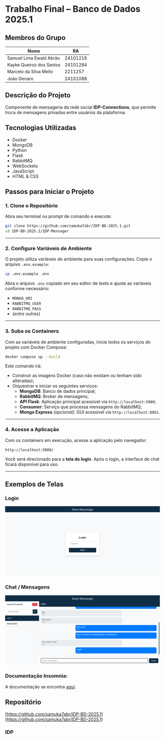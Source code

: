 # Trabalho Final – Banco de Dados 2025.1

## Membros do Grupo

| Nome                         | RA         |
|------------------------------|------------|
| Samuel Lima Ewald Abrão      | 24101216   |
| Kayke Queiroz dos Santos     | 24101284   |
| Marcelo da Silva Mello       | 2211257    |
| João Genaro                  | 24101088   |

## Descrição do Projeto

Componente de mensageria da rede social **IDP-Connections**, que permite troca de mensagens privadas entre usuários da plataforma.

## Tecnologias Utilizadas

- Docker  
- MongoDB  
- Python  
- Flask  
- RabbitMQ  
- WebSockets  
- JavaScript  
- HTML & CSS  

## Passos para Iniciar o Projeto

### 1. Clone o Repositório

Abra seu terminal ou prompt de comando e execute:

```bash
git clone https://github.com/samuka7abr/IDP-BD-2025.1.git
cd IDP-BD-2025.1/IDP-Mensager
```

---

### 2. Configure Variáveis de Ambiente

O projeto utiliza variáveis de ambiente para suas configurações. Copie o arquivo `.env.example`:

```bash
cp .env.example .env
```

Abra o arquivo `.env` copiado em seu editor de texto e ajuste as variáveis conforme necessário:

- `MONGO_URI`
- `RABBITMQ_USER`
- `RABBITMQ_PASS`
- *(entre outras)*

---

### 3. Suba os Containers

Com as variáveis de ambiente configuradas, inicie todos os serviços do projeto com Docker Compose:

```bash
docker compose up --build
```

Este comando irá:

- Construir as imagens Docker (caso não existam ou tenham sido alteradas);
- Orquestrar e iniciar os seguintes serviços:
  - **MongoDB**: Banco de dados principal;
  - **RabbitMQ**: Broker de mensagens;
  - **API Flask**: Aplicação principal acessível via `http://localhost:5000`;
  - **Consumer**: Serviço que processa mensagens do RabbitMQ;
  - **Mongo Express** *(opcional)*: GUI acessível via `http://localhost:8081`.

---

### 4. Acesse a Aplicação

Com os containers em execução, acesse a aplicação pelo navegador:

```
http://localhost:5000/
```

Você será direcionado para a **tela de login**. Após o login, a interface de chat ficará disponível para uso.

---


## Exemplos de Telas

### Login  
![Login](assets/login.png)

### Chat / Mensagens  
![Mensagens](assets/mensagens.png)

### Documentação Insomnia:
A documentação se encontra [aqui](DocsInsomnia.json).


## Repositório

[https://github.com/samuka7abr/IDP-BD-2025.1](https://github.com/samuka7abr/IDP-BD-2025.1)


### IDP 